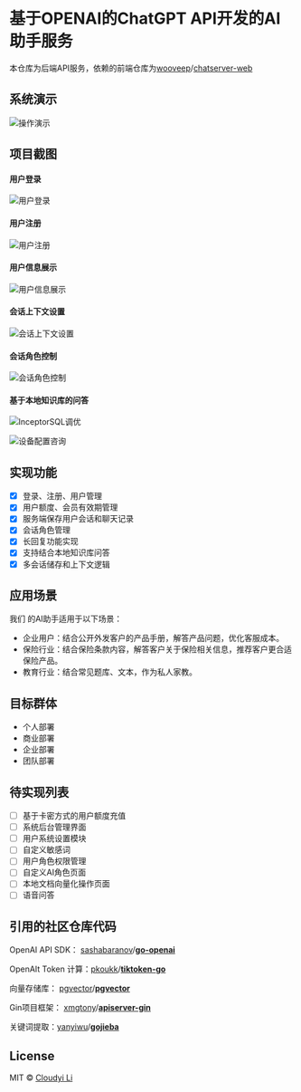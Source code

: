 <!--
 * @Author: cloudyi.li
 * @Date: 2023-05-10 09:15:49
 * @LastEditTime: 2023-05-11 14:55:06
 * @LastEditors: cloudyi.li
 * @FilePath: /chatserver-api/README.md
-->


# 基于OPENAI的ChatGPT API开发的AI助手服务

本仓库为后端API服务，依赖的前端仓库为[wooveep](https://github.com/wooveep)/[chatserver-web](https://github.com/wooveep/chatserver-web)


## 系统演示

![操作演示](docs/操作演示.gif)
## 项目截图

#### 用户登录

![用户登录](docs/用户登录.png)

#### 用户注册

![用户注册](docs/用户注册.png)

#### 用户信息展示

![用户信息展示](docs/用户信息展示.png)

#### 会话上下文设置

![会话上下文设置](docs/会话上下文长度设置.png)

#### 会话角色控制

![会话角色控制](docs/会话角色控制.png)

#### 基于本地知识库的问答

![InceptorSQL调优](docs/inceptor调优.png)

![设备配置咨询](docs/设备配置咨询.png)

## 实现功能

- [x] 登录、注册、用户管理
- [x] 用户额度、会员有效期管理
- [x] 服务端保存用户会话和聊天记录
- [x] 会话角色管理
- [x] 长回复功能实现 <!--API返回消息因为TOKEN长度中断时自动处理-->
- [x] 支持结合本地知识库问答
- [x] 多会话储存和上下文逻辑

## 应用场景

我们 的AI助手适用于以下场景：

- 企业用户：结合公开外发客户的产品手册，解答产品问题，优化客服成本。
- 保险行业：结合保险条款内容，解答客户关于保险相关信息，推荐客户更合适保险产品。
- 教育行业：结合常见题库、文本，作为私人家教。

## 目标群体

- 个人部署
- 商业部署
- 企业部署
- 团队部署

## 待实现列表

- [ ] 基于卡密方式的用户额度充值
- [ ] 系统后台管理界面
- [ ] 用户系统设置模块
- [ ] 自定义敏感词
- [ ] 用户角色权限管理
- [ ] 自定义AI角色页面
- [ ] 本地文档向量化操作页面
- [ ] 语音问答

## 引用的社区仓库代码

OpenAI API SDK：  [sashabaranov](https://github.com/sashabaranov)/**[go-openai](https://github.com/sashabaranov/go-openai)**

OpenAIt Token 计算：[pkoukk](https://github.com/pkoukk)/**[tiktoken-go](https://github.com/pkoukk/tiktoken-go)**

向量存储库：  [pgvector](https://github.com/pgvector)/**[pgvector](https://github.com/pgvector/pgvector)**

Gin项目框架： [xmgtony](https://github.com/xmgtony)/**[apiserver-gin](https://github.com/xmgtony/apiserver-gin)**

关键词提取：[yanyiwu](https://github.com/yanyiwu)/**[gojieba](https://github.com/yanyiwu/gojieba)**

## License

MIT © [Cloudyi Li](https://github.com/wooveep/chatserver-api/blob/main/LICENSE)
